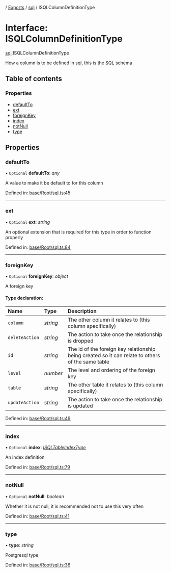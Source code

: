 [](../README.md) / [Exports](../modules.md) / [sql](../modules/sql.md) / ISQLColumnDefinitionType

# Interface: ISQLColumnDefinitionType

[sql](../modules/sql.md).ISQLColumnDefinitionType

How a column is to be defined in sql, this is the SQL schema

## Table of contents

### Properties

- [defaultTo](sql.isqlcolumndefinitiontype.md#defaultto)
- [ext](sql.isqlcolumndefinitiontype.md#ext)
- [foreignKey](sql.isqlcolumndefinitiontype.md#foreignkey)
- [index](sql.isqlcolumndefinitiontype.md#index)
- [notNull](sql.isqlcolumndefinitiontype.md#notnull)
- [type](sql.isqlcolumndefinitiontype.md#type)

## Properties

### defaultTo

• `Optional` **defaultTo**: *any*

A value to make it be default to for this column

Defined in: [base/Root/sql.ts:45](https://github.com/onzag/itemize/blob/0569bdf2/base/Root/sql.ts#L45)

___

### ext

• `Optional` **ext**: *string*

An optional extension that is required for this
type in order to function properly

Defined in: [base/Root/sql.ts:84](https://github.com/onzag/itemize/blob/0569bdf2/base/Root/sql.ts#L84)

___

### foreignKey

• `Optional` **foreignKey**: *object*

A foreign key

#### Type declaration:

Name | Type | Description |
:------ | :------ | :------ |
`column` | *string* | The other column it relates to (this column specifically)   |
`deleteAction` | *string* | The action to take once the relationship is dropped   |
`id` | *string* | The id of the foreign key relationship being created so it can relate to others of the same table   |
`level` | *number* | The level and ordering of the foreign key   |
`table` | *string* | The other table it relates to (this column specifically)   |
`updateAction` | *string* | The action to take once the relationship is updated   |

Defined in: [base/Root/sql.ts:49](https://github.com/onzag/itemize/blob/0569bdf2/base/Root/sql.ts#L49)

___

### index

• `Optional` **index**: [*ISQLTableIndexType*](sql.isqltableindextype.md)

An index definition

Defined in: [base/Root/sql.ts:79](https://github.com/onzag/itemize/blob/0569bdf2/base/Root/sql.ts#L79)

___

### notNull

• `Optional` **notNull**: *boolean*

Whether it is not null, it is recommended not to use
this very often

Defined in: [base/Root/sql.ts:41](https://github.com/onzag/itemize/blob/0569bdf2/base/Root/sql.ts#L41)

___

### type

• **type**: *string*

Postgresql type

Defined in: [base/Root/sql.ts:36](https://github.com/onzag/itemize/blob/0569bdf2/base/Root/sql.ts#L36)
